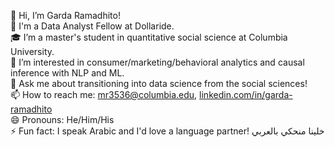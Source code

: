 👋 Hi, I’m Garda Ramadhito! <br>
🚌 I'm a Data Analyst Fellow at Dollaride. <br>
🎓 I’m a master's student in quantitative social science at Columbia University. <br>
👀 I’m interested in consumer/marketing/behavioral analytics and causal inference with NLP and ML. <br>
💬 Ask me about transitioning into data science from the social sciences! <br>
📫 How to reach me: mr3536@columbia.edu, [linkedin.com/in/garda-ramadhito](linkedin.com/in/garda-ramadhito) <br>
😄 Pronouns: He/Him/His <br>
⚡ Fun fact: I speak Arabic and I'd love a language partner! خلينا منحكي بالعربي
